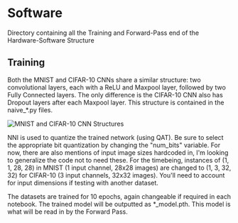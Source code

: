 # Software

Directory containing all the Training and Forward-Pass end of the Hardware-Software Structure

## Training

Both the MNIST and CIFAR-10 CNNs share a similar structure: two convolutional layers, each with a ReLU and Maxpool layer, followed by two Fully Connected layers. The only difference is the CIFAR-10 CNN also has Dropout layers after each Maxpool layer. This structure is contained in the naive_\*.py files.

![MNIST and CIFAR-10 CNN Structures](https://github.com/FergalKilgannon/CNN-Hardware-Software-Codesign/tree/main/Software/Figures/CNNstructComp.png?raw=true)

NNI is used to quantize the trained network (using QAT). Be sure to select the appropriate bit quantization by changing the "num_bits" variable. For now, there are also mentions of input image sizes hardcoded in, I'm looking to generalize the code not to need these. For the timebeing, instances of (1, 1, 28, 28) in MNIST (1 input channel, 28x28 images) are changed to (1, 3, 32, 32) for CIFAR-10 (3 input channels, 32x32 images). You'll need to account for input dimensions if testing with another dataset.

The datasets are trained for 10 epochs, again changeable if required in each notebook. The trained model will be outputted as \*_model.pth. This model is what will be read in by the Forward Pass.
